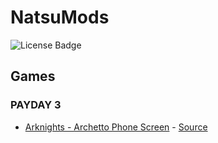 # NatsuMods

![License Badge](https://img.shields.io/badge/license-BSD-green)

## Games

### PAYDAY 3

- [Arknights - Archetto Phone Screen](https://modworkshop.net/mod/44054) - [Source](https://github.com/NatsumeLS/NatsuMods/tree/Mods/PD3/Natsu-AK-ArchettoPhone)
